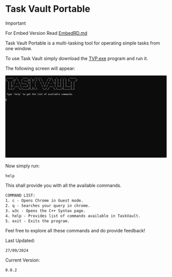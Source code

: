# Task Vault Portable

> [!IMPORTANT]
> For Embed Version Read [EmbedRD.md](tsv-embed/README.md)

Task Vault Portable is a multi-tasking tool for operating simple tasks from one window.

To use Task Vault simply download the [TVP.exe](TVP.exe) program and run it.

The following screen will appear:

![tvp-img](lib/task-vault-open-snapv0.0.2.png)

Now simply run:
```
help
```

This shall provide you with all the available commands.

``` 
COMMAND LIST: 
1. c - Opens Chrome in Guest mode. 
2. q - Searches your query in chrome. 
3. w3c - Opens the C++ Syntax page. 
4. help - Provides list of commands available in TaskVault. 
5. exit - Exits the program.
```

Feel free to explore all these commands and do provide feedback!

Last Updated:
```
27/09/2024
```

Current Version:
```
0.0.2
```
